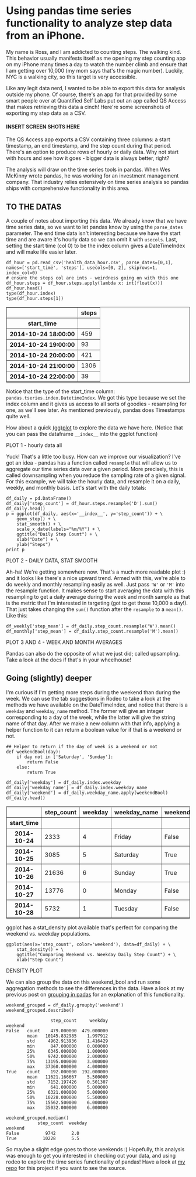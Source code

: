 # Using pandas time series functionality to analyze step data from an iPhone.

My name is Ross, and I am addicted to counting steps. The walking kind. This behavior usually manifests itself as me opening my step counting app on my iPhone many times a day to watch the number climb and ensure that I am getting over 10,000 (my mom says that's the magic number). Luckily, NYC is a walking city, so this target is very accessible.

Like any legit data nerd, I wanted to be able to export this data for analysis outside my phone. Of course, there's an app for that provided by some smart people over at Quantified Self Labs put out an app called QS Access that makes retrieving this data a cinch! Here're some screenshots of exporting my step data as a CSV.

#### INSERT SCREEN SHOTS HERE

The QS Access app exports a CSV containing three columns: a start timestamp, an end timestamp, and the step count during that period. There's an option to produce rows of hourly or daily data. Why not start with hours and see how it goes - bigger data is always better, right?

The analysis will draw on the time series tools in pandas. When Wes McKinny wrote pandas, he was working for an investment management company.  That industry relies extensively on time series analysis so pandas ships with comprehensive functionality in this area.

## TO THE DATAS

A couple of notes about importing this data. We already know that we have time series data, so we want to let pandas know by using the `parse_dates` parameter. The end time data isn't interesting because we have the start time and are aware it's hourly data so we can omit it with `usecols`. Last, setting the start time (col 0) to be the index column gives a DateTimeIndex and will make life easier later.

```
df_hour = pd.read_csv('health_data_hour.csv', parse_dates=[0,1], names=['start_time', 'steps'], usecols=[0, 2], skiprows=1, index_col=0)
# ensure the steps col are ints - weirdness going on with this one
df_hour.steps = df_hour.steps.apply(lambda x: int(float(x)))
df_hour.head()
type(df_hour.index)
type(df_hour.steps[1])
```

<table border="1" class="dataframe">
  <thead>
    <tr style="text-align: right;">
      <th></th>
      <th>steps</th>
    </tr>
    <tr>
      <th>start_time</th>
      <th></th>
    </tr>
  </thead>
  <tbody>
    <tr>
      <th>2014-10-24 18:00:00</th>
      <td>459</td>
    </tr>
    <tr>
      <th>2014-10-24 19:00:00</th>
      <td>93</td>
    </tr>
    <tr>
      <th>2014-10-24 20:00:00</th>
      <td>421</td>
    </tr>
    <tr>
      <th>2014-10-24 21:00:00</th>
      <td>1306</td>
    </tr>
    <tr>
      <th>2014-10-24 22:00:00</th>
      <td>39</td>
    </tr>
  </tbody>
</table>

Notice that the type of the start_time column: `pandas.tseries.index.DatetimeIndex`. We got this type because we set the index column and it gives us access to all sorts of goodies - resampling for one, as we'll see later. As mentioned previously, pandas does Timestamps quite well.

How about a quick [(gg)plot](http://github.com/yhat/ggplot) to explore the data we have here. (Notice that you can pass the dataframe `__index__` into the ggplot function)

PLOT 1 - hourly data all

Yuck! That's a little too busy. How can we improve our visualization? I've got an idea - pandas has a function called `resample` that will allow us to aggregate our time series data over a given period. More precisely, this is called downsampling when you reduce the sampling rate of a given signal. For this example, we will take the hourly data, and resample it on a daily, weekly, and monthly basis.  Let's start with the daily totals:

```
df_daily = pd.DataFrame()
df_daily['step_count'] = df_hour.steps.resample('D').sum()
df_daily.head()
p = ggplot(df_daily, aes(x='__index__', y='step_count')) + \
    geom_step() + \
    stat_smooth() + \
    scale_x_date(labels="%m/%Y") + \
    ggtitle("Daily Step Count") + \
    xlab("Date") + \
    ylab("Steps")
print p
```

PLOT 2 - DAILY DATA, STAT SMOOTH

Ah-ha! We're getting somewhere now.  That's a much more readable plot :) and it looks like there's a nice upward trend. Armed with this, we're able to do weekly and monthly resampling easily as well. Just pass `'W'` or `'M'` into the resample function. It makes sense to start averaging the data with this resampling to get a daily average during the week and month sample as that is the metric that I'm interested in targeting (got to get those 10,000 a day!). That just takes changing the `sum()` function after the `resample` to a `mean()`. Like this:

```
df_weekly['step_mean'] = df_daily.step_count.resample('W').mean()
df_monthly['step_mean'] = df_daily.step_count.resample('M').mean()
```

PLOT 3 AND 4 - WEEK AND MONTH AVERAGES

Pandas can also do the opposite of what we just did; called upsampling. Take a look at the docs if that's in your wheelhouse!

## Going (slightly) deeper

I'm curious if I'm getting more steps during the weekend than during the week. We can use the tab suggestions in Rodeo to take a look at the methods we have available on the DateTimeIndex, and notice that there is a `weekday` and `weekday_name` method. The former will give an integer corresponding to a day of the week, while the latter will give the string name of that day. After we make a new column with that info, applying a helper function to it can return a boolean value for if that is a weekend or not.

```
## Helper to return if the day of week is a weekend or not
def weekendBool(day):
    if day not in ['Saturday', 'Sunday']:
        return False
    else:
        return True

df_daily['weekday'] = df_daily.index.weekday
df_daily['weekday_name'] = df_daily.index.weekday_name
df_daily['weekend'] = df_daily.weekday_name.apply(weekendBool)
df_daily.head()
```

<table border="1" class="dataframe">
  <thead>
    <tr style="text-align: right;">
      <th></th>
      <th>step_count</th>
      <th>weekday</th>
      <th>weekday_name</th>
      <th>weekend</th>
    </tr>
    <tr>
      <th>start_time</th>
      <th></th>
      <th></th>
      <th></th>
      <th></th>
    </tr>
  </thead>
  <tbody>
    <tr>
      <th>2014-10-24</th>
      <td>2333</td>
      <td>4</td>
      <td>Friday</td>
      <td>False</td>
    </tr>
    <tr>
      <th>2014-10-25</th>
      <td>3085</td>
      <td>5</td>
      <td>Saturday</td>
      <td>True</td>
    </tr>
    <tr>
      <th>2014-10-26</th>
      <td>21636</td>
      <td>6</td>
      <td>Sunday</td>
      <td>True</td>
    </tr>
    <tr>
      <th>2014-10-27</th>
      <td>13776</td>
      <td>0</td>
      <td>Monday</td>
      <td>False</td>
    </tr>
    <tr>
      <th>2014-10-28</th>
      <td>5732</td>
      <td>1</td>
      <td>Tuesday</td>
      <td>False</td>
    </tr>
  </tbody>
</table>

ggplot has a stat_density plot available that's perfect for comparing the weekend vs. weekday populations.

```
ggplot(aes(x='step_count', color='weekend'), data=df_daily) + \
    stat_density() + \
    ggtitle("Comparing Weekend vs. Weekday Daily Step Count") + \
    xlab("Step Count")
```

DENSITY PLOT

We can also group the data on this weekend_bool and run some aggregation methods to see the differences in the data.  Have a look at my previous post on [grouping in padas](http://blog.yhat.com/posts/grouping-pandas.html) for an explanation of this functionality.

```
weekend_grouped = df_daily.groupby('weekend')
weekend_grouped.describe()

                 step_count     weekday
weekend                                
False   count    479.000000  479.000000
        mean   10145.832985    1.997912
        std     4962.913936    1.416429
        min      847.000000    0.000000
        25%     6345.000000    1.000000
        50%     9742.000000    2.000000
        75%    13195.000000    3.000000
        max    37360.000000    4.000000
True    count    192.000000  192.000000
        mean   11621.166667    5.500000
        std     7152.197426    0.501307
        min      641.000000    5.000000
        25%     6321.000000    5.000000
        50%    10228.000000    5.500000
        75%    15562.500000    6.000000
        max    35032.000000    6.000000

weekend_grouped.median()
            step_count  weekday
weekend                     
False          9742      2.0
True          10228      5.5
```

So maybe a slight edge goes to those weekends :) Hopefully, this analysis was enough to get you interested in checking out your data, and using rodeo to explore the time series functionality of pandas! Have a look at [my repo](https://github.com/rkipp1210/data-projects) for this project if you want to see the source.
